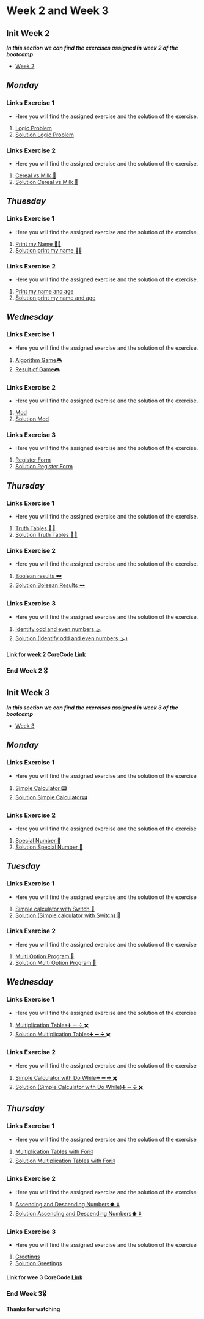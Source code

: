# Week 2 and Week 3
## Init Week 2
**_In this section we can find the exercises assigned in week 2 of the bootcamp_**
+ [Week 2](https://github.com/Ben4010/CORE-CODE-REPOSITORIOS/tree/main/semana%202%20pseudoc%C3%B3digo)
## _Monday_ 
### Links Exercise 1
+ Here you will find the assigned exercise and the solution of the exercise.
1. [Logic Problem](https://bit.ly/3k6Z14p)
2. [Solution Logic Problem](https://bit.ly/3XGbrxG)
### Links Exercise 2
+ Here you will find the assigned exercise and the solution of the exercise.
1. [Cereal vs Milk 🥛 ](https://bit.ly/3XMET52)
2. [Solution Cereal vs Milk 🥛 ](https://bit.ly/3YMQCCa)
## _Thuesday_
### Links Exercise 1
+ Here you will find the assigned exercise and the solution of the exercise.
1. [Print my Name 🙋‍♂️ ](https://bit.ly/3YPGhp8)
2. [Solution print my name 🙋‍♂️ ](https://bit.ly/3Z7UhtQ)
### Links Exercise 2
+ Here you will find the assigned exercise and the solution of the exercise.
1. [Print my name and age](https://bit.ly/3Scy23P)
2. [Solution print my name and age](https://bit.ly/3khrWmb)
## _Wednesday_
### Links Exercise 1
+ Here you will find the assigned exercise and the solution of the exercise.
1. [Algorithm Game🎮](https://bit.ly/3KpQT9I)
2. [Result of Game🎮](https://bit.ly/3Knvluv)
### Links Exercise 2
+ Here you will find the assigned exercise and the solution of the exercise.
1. [Mod](https://bit.ly/41cklFZ)
2. [Solution Mod](https://bit.ly/3ShlF6L)
### Links Exercise 3
+ Here you will find the assigned exercise and the solution of the exercise.
1. [Register Form](https://bit.ly/41fO2q2)
2. [Solution Register Form](https://bit.ly/3ElQTna)
## _Thursday_ 
### Links Exercise 1
+ Here you will find the assigned exercise and the solution of the exercise.
1. [Truth Tables 🧑‍⚖️ ](https://bit.ly/3XL70BM)
2. [Solution Truth Tables 🧑‍⚖️ ](https://bit.ly/3ErvQ2H)
### Links Exercise 2
+ Here you will find the assigned exercise and the solution of the exercise.
1. [Boolean results 🕶 ](https://bit.ly/3EjYv9S)
2. [Solution Boleean Results 🕶 ](https://bit.ly/3IB4GJb)
### Links Exercise 3
+ Here you will find the assigned exercise and the solution of the exercise.
1. [Identify odd and even numbers 🌫](https://bit.ly/3lFLe4X)
2. [Solution (Identify odd and even numbers 🌫)](https://bit.ly/3SeFR96)
#### Link for week 2 CoreCode [Link](https://bit.ly/41dsHxq)
### End Week 2 🎖 
## Init Week 3
**_In this section we can find the exercises assigned in week 3 of the bootcamp_**
+ [Week 3](https://bit.ly/3lPIiTt)
## _Monday_
### Links Exercise 1
+ Here you will find the assigned exercise and the solution of the exercise
1. [Simple Calculator 📟 ](https://bit.ly/3XKOnOu)
2. [Solution Simple Calculator📟](https://bit.ly/3EnWFF6)
### Links Exercise 2
+ Here you will find the assigned exercise and the solution of the exercise
1. [Special Number 🔢 ](https://bit.ly/3XLPGfS)
2. [Solution Special Number 🔢 ](https://bit.ly/3IC70j4)
## _Tuesday_
### Links Exercise 1
+ Here you will find the assigned exercise and the solution of the exercise
1. [Simple calculator with Switch 🧪 ](https://bit.ly/3Ij4Zak)
2. [Solution (Simple calculator with Switch) 🧪](https://bit.ly/3Z51pqX)
### Links Exercise 2
+ Here you will find the assigned exercise and the solution of the exercise
1. [Multi Option Program 📲 ](https://bit.ly/3xDUhGh)
2. [Solution Multi Option Program 📲 ](https://bit.ly/3IES0B5)
## _Wednesday_
### Links Exercise 1
+ Here you will find the assigned exercise and the solution of the exercise
1. [Multiplication Tables➕ ➖ ➗ ✖️](https://bit.ly/3KoHu2m)
2. [Solution Multiplication Tables➕ ➖ ➗ ✖️](https://bit.ly/3xWvDBb)
### Links Exercise 2
+ Here you will find the assigned exercise and the solution of the exercise
1. [Simple Calculator with Do While➕ ➖ ➗ ✖️](https://bit.ly/3YNawN8)
2. [Solution (Simple Calculator with Do While)➕ ➖ ➗ ✖️](https://bit.ly/3xBGnV4)
## _Thursday_
### Links Exercise 1
+ Here you will find the assigned exercise and the solution of the exercise
1. [Multiplication Tables with For⛓ ](https://bit.ly/3YN5f8y)
2. [Solution Multiplication Tables with For⛓ ](https://bit.ly/3Ii7SYJ)
### Links Exercise 2
+ Here you will find the assigned exercise and the solution of the exercise
1. [Ascending and Descending Numbers⬆️ ⬇️](https://bit.ly/3xWC4El)
2. [Solution Ascending and Descending Numbers⬆️ ⬇️](https://bit.ly/3KmwYbA)
### Links Exercise 3
+ Here you will find the assigned exercise and the solution of the exercise
1. [Greetings](https://bit.ly/3Z8IYS7)
2. [Solution Greetings](https://bit.ly/3Sc9mZn)
#### Link for wee 3 CoreCode [Link](https://bit.ly/3Z8YYDE)
### End Week 3🎖
**Thanks for watching**
